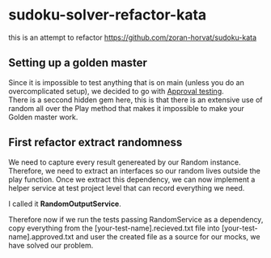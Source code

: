 # sudoku-solver-refactor-kata
this is an attempt to refactor https://github.com/zoran-horvat/sudoku-kata

## Setting up a golden master

Since it is impossible to test anything that is on main (unless you do an overcomplicated setup), we decided to go with [Approval testing](https://approvaltests.com/).<br/>
There is a seccond hidden gem here, this is that there is an extensive use of random all over the Play method that makes it impossible to make your Golden master work. 

## First refactor extract randomness

We need to capture every result genereated by our Random instance. Therefore, we need to extract an interfaces so our random lives outside the play function. Once we extract this dependency, we can now implement a helper service at test project level that can record everything we need.

I called it **RandomOutputService**.

Therefore now if we run the tests passing RandomService as a dependency, copy everything from the [your-test-name].recieved.txt file into [your-test-name].approved.txt and user the created file as a source for our mocks, we have solved our problem.

